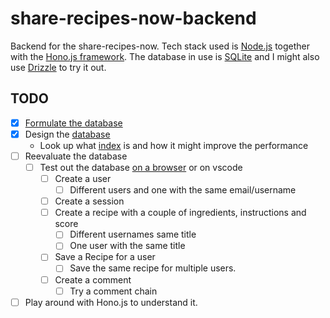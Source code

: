 # share-recipes-now-backend
Backend for the share-recipes-now. Tech stack used is [Node.js](https://nodejs.org/en) together with the [Hono.js framework](https://hono.dev/). The database in use is [SQLite](https://www.sqlite.org/index.html) and I might also use [Drizzle](https://orm.drizzle.team/) to try it out. 
## TODO
- [x] [Formulate the database](https://github.com/urostripunovic/share-recipes-now-backend/blob/main/Database.md)
- [x] Design the [database]()
    - Look up what [index](https://www.sqlitetutorial.net/sqlite-index/) is and how it might improve the performance
- [ ] Reevaluate the database
    - [ ] Test out the database [on a browser](http://sqlfiddle.com/) or on vscode
        - [ ] Create a user 
            - [ ] Different users and one with the same email/username
        - [ ] Create a session
        - [ ] Create a recipe with a couple of ingredients, instructions and score
            - [ ] Different usernames same title 
            - [ ] One user with the same title
        - [ ] Save a Recipe for a user
            - [ ] Save the same recipe for multiple users.
        - [ ] Create a comment
            - [ ] Try a comment chain
- [ ] Play around with Hono.js to understand it.
